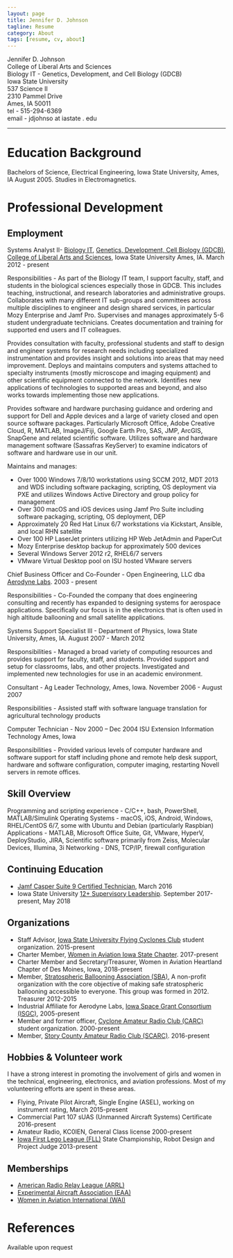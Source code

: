 ```yaml
---
layout: page
title: Jennifer D. Johnson
tagline: Resume
category: About
tags: [resume, cv, about]
---
```


Jennifer D. Johnson   
College of Liberal Arts and Sciences   
Biology IT - Genetics, Development, and Cell Biology (GDCB)  
Iowa State University  
537 Science II   
2310 Pammel Drive   
Ames, IA  50011   
tel - 515-294-6369   
email - jdjohnso at iastate . edu  

* * *

Education Background
====================

Bachelors of Science, Electrical Engineering, Iowa State University, Ames, IA  August 2005.  Studies in Electromagnetics.

Professional Development
========================

Employment
----------
Systems Analyst II- [Biology IT](http://biology-it.iastate.edu), [Genetics, Development, Cell Biology (GDCB)](https://www.gdcb.iastate.edu/), [College of Liberal Arts and Sciences](https://it.las.iastate.edu/), Iowa State University Ames, IA.  March 2012 - present

Responsibilities - As part of the Biology IT team, I support faculty, staff, and students in the biological sciences especially those in GDCB.  This includes teaching, instructional, and research laboratories and administrative groups.   Collaborates with many different IT sub-groups and committees across multiple disciplines to engineer and design shared services, in particular Mozy Enterprise and Jamf Pro.  Supervises and manages approximately 5-6 student undergraduate technicians.  Creates documentation and training for supported end users and IT colleagues.

Provides consultation with faculty, professional students and staff to design and engineer systems for research needs including specialized instrumentation and provides insight and solutions into areas that may need improvement.  Deploys and maintains computers and systems attached to specialty instruments (mostly microscope and imaging equipment) and other scientific equipment connected to the network.   Identifies new applications of technologies to supported areas and beyond, and also works towards implementing those new applications.  

Provides software and hardware purchasing guidance and ordering and support for Dell and Apple devices and a large of variety closed and open source software packages.   Particularly Microsoft Office, Adobe Creative Cloud, R, MATLAB, ImageJ/Fiji, Google Earth Pro, SAS, JMP, ArcGIS, SnapGene and related scientific software.  Utilizes software and hardware management software (Sassafras KeyServer) to examine indicators of software and hardware use in our unit.

Maintains and manages:
+ Over 1000 Windows 7/8/10 workstations using SCCM 2012, MDT 2013 and WDS including software packaging, scripting, OS deployment via PXE and utilizes Windows Active Directory and group policy for management
+ Over 300 macOS and iOS devices using Jamf Pro Suite including software packaging, scripting, OS deployment, DEP
+ Approximately 20 Red Hat Linux 6/7 workstations via Kickstart, Ansible, and local RHN satellite
+ Over 100 HP LaserJet printers utilizing HP Web JetAdmin and PaperCut
+ Mozy Enterprise desktop backup for approximately 500 devices
+ Several Windows Server 2012 r2, RHEL6/7 servers
+ VMware Virtual Desktop pool on ISU hosted VMware servers

Chief Business Officer and Co-Founder - Open Engineering, LLC dba [Aerodyne Labs](http://www.aerodynelabs.com).  2003 - present

Responsibilities - Co-Founded the company that does engineering consulting and recently has expanded to designing systems for aerospace applications.  Specifically our focus is in the electronics that is often used in high altitude ballooning and small satellite applications.

Systems Support Specialist III - Department of Physics, Iowa State University, Ames, IA.  August 2007 - March 2012

Responsibilities - Managed a broad variety of computing resources and provides support for faculty, staff, and students.	Provided support and setup for classrooms, labs, and other projects. Investigated and implemented new technologies for use in an academic environment.  

Consultant - Ag Leader Technology, Ames, Iowa. November 2006 - August 2007

Responsibilities - Assisted staff with software language translation for agricultural technology products

Computer Technician - Nov 2000 – Dec 2004 ISU Extension Information Technology Ames, Iowa

Responsibilities - Provided various levels of computer hardware and software support for staff including phone and remote help desk support, hardware and software configuration, computer imaging, restarting Novell servers in remote offices.  

Skill Overview
---------------
Programming and scripting experience - C/C++, bash, PowerShell, MATLAB/Simulink
Operating Systems - macOS, iOS, Android, Windows, RHEL/CentOS 6/7, some with Ubuntu and Debian (particularly Raspbian)
Applications - MATLAB, Microsoft Office Suite, Git, VMware, HyperV, DeployStudio, JIRA, Scientific software primarily from Zeiss, Molecular Devices, Illumina, 3i
Networking - DNS, TCP/IP, firewall configuration

Continuing Education
--------------------
+ [Jamf Casper Suite 9 Certified Technician](https://www.jamf.com/training/200/), March 2016
+ Iowa State University [12+ Supervisory Leadership](http://www.hrs.iastate.edu/hrs/node/128). September 2017-present, May 2018

Organizations
-------------
+ Staff Advisor, [Iowa State University Flying Cyclones Club](https://www.stuorg.iastate.edu/site/flying) student organization.  2015-present
+ Charter Member, [Women in Aviation Iowa State Chapter](https://www.stuorg.iastate.edu/site/wai/information).  2017-present
+ Charter Member and Secretary/Treasurer, Women in Aviation Heartland Chapter of Des Moines, Iowa, 2018-present
+ Member, [Stratospheric Ballooning Association (SBA)](http://www.stratoballooning.org), A non-profit organization with the core objective of making safe stratospheric ballooning accessible to everyone. This group was formed in 2012. Treasurer 2012-2015
+ Industrial Affiliate for Aerodyne Labs, [Iowa Space Grant Consortium (ISGC)](https://www.iaspacegrant.org/), 2005-present
+ Member and former officer, [Cyclone Amateur Radio Club (CARC)](https://www.stuorg.iastate.edu/site/carc) student organization. 2000-present
+ Member, [Story County Amateur Radio Club (SCARC)](http://www.w0yl.com/). 2016-present

Hobbies & Volunteer work
-----------------
I have a strong interest in promoting the involvement of girls and women in the technical, engineering, electronics, and aviation professions.  Most of my volunteering efforts are spent in these areas. 

+ Flying, Private Pilot Aircraft, Single Engine (ASEL), working on instrument rating, March 2015-present
+ Commercial Part 107 sUAS (Unmanned Aircraft Systems) Certificate 2016-present
+ Amateur Radio, KC0IEN, General Class license 2000-present
+ [Iowa First Lego League (FLL)](https://www.isek.iastate.edu/fll/) State Championship, Robot Design and Project Judge 2013-present

Memberships
-----------------
+ [American Radio Relay League (ARRL)](http://www.arrl.org/)
+ [Experimental Aircraft Association (EAA)](https://www.eaa.org/eaa)
+ [Women in Aviation International (WAI)](https://www.wai.org/)

References
==========
Available upon request
